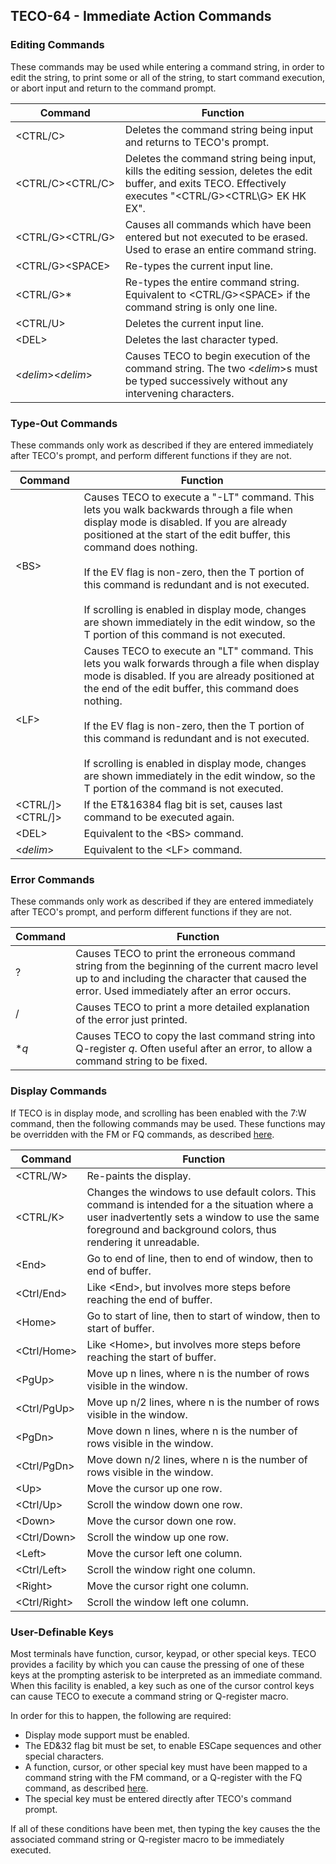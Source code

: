 ## TECO-64 - Immediate Action Commands

### Editing Commands

These commands may be used while entering a command string, in order
to edit the string, to print some or all of the string, to start command
execution, or abort input and return to the command prompt.

| Command | Function |
| ------- | -------- |
| \<CTRL/C\> | Deletes the command string being input and returns to TECO's prompt. |
| <nobr>\<CTRL/C\>\<CTRL/C\></nobr> | Deletes the command string being input, kills the editing session, deletes the edit buffer, and exits TECO. Effectively executes "\<CTRL/G\>\<CTRL\G\> EK HK EX". |
| <nobr>\<CTRL/G\>\<CTRL/G\></nobr> | Causes all commands which have been entered but not executed to be erased. Used to erase an entire command string. |
| <nobr>\<CTRL/G\>\<SPACE\></nobr> | Re-types the current input line. |
| \<CTRL/G\>\* | Re-types the entire command string. Equivalent to \<CTRL/G\>\<SPACE\> if the command string is only one line. |
| \<CTRL/U\> | Deletes the current input line. |
| \<DEL\> | Deletes the last character typed. |
| <nobr>\<*delim*\>\<*delim*\></nobr> | Causes TECO to begin execution of the command string. The two \<*delim*\>s must be typed successively without any intervening characters. |

### Type-Out Commands

These commands only work as described if they are entered immediately
after TECO's prompt, and perform different functions if they are not.

| Command | Function |
| ------- | -------- |
| \<BS\> | Causes TECO to execute a "-LT" command. This lets you walk backwards through a file when display mode is disabled. If you are already positioned at the start of the edit buffer, this command does nothing. <br><br>If the EV flag is non-zero, then the T portion of this command is redundant and is not executed.<br/><br/>If scrolling is enabled in display mode, changes are shown immediately in the edit window, so the T portion of this command is not executed. |
| \<LF\> | Causes TECO to execute an "LT" command. This lets you walk forwards through a file when display mode is disabled. If you are already positioned at the end of the edit buffer, this command does nothing. <br><br>If the EV flag is non-zero, then the T portion of this command is redundant and is not executed. <br/><br/>If scrolling is enabled in display mode, changes are shown immediately in the edit window, so the T portion of the command is not executed. |
| \<CTRL/]\>\<CTRL/]\> | If the ET&16384 flag bit is set, causes last command to be executed again. |
| \<DEL\> | Equivalent to the \<BS\> command. |
| \<*delim*\> | Equivalent to the \<LF\> command. |

### Error Commands

These commands only work as described if they are entered immediately
after TECO's prompt, and perform different functions if they are not.

| Command | Function |
| ------- | -------- |
| ? | Causes TECO to print the erroneous command string from the beginning of the current macro level up to and including the character that caused the error. Used immediately after an error occurs. |
| / | Causes TECO to print a more detailed explanation of the error just printed. |
| \**q* | Causes TECO to copy the last command string into Q-register *q*. Often useful after an error, to allow a command string to be fixed. | 

### Display Commands

If TECO is in display mode, and scrolling has been enabled with the 7:W command,
then the following commands may be used. These functions may be overridden with
the FM or FQ commands, as described [here](keymap.md).

| Command | Function |
| ------- | -------- |
| \<CTRL/W\> | Re-paints the display. |
| \<CTRL/K\> | Changes the windows to use default colors. This command is intended for a the situation where a user inadvertently sets a window to use the same foreground and background colors, thus rendering it unreadable. |
| \<End\> | Go to end of line, then to end of window, then to end of buffer. |
| \<Ctrl/End\> | Like \<End\>, but involves more steps before reaching the end of buffer. |
| \<Home\> | Go to start of line, then to start of window, then to start of buffer. |
| \<Ctrl/Home\> | Like \<Home\>, but involves more steps before reaching the start of buffer. |
| \<PgUp\> | Move up n lines, where n is the number of rows visible in the window. |
| \<Ctrl/PgUp\> | Move up n/2 lines, where n is the number of rows visible in the window. |
| \<PgDn\> | Move down n lines, where n is the number of rows visible in the window. |
| \<Ctrl/PgDn\> | Move down n/2 lines, where n is the number of rows visible in the window. |
| \<Up\> | Move the cursor up one row. |
| \<Ctrl/Up\> | Scroll the window down one row. |
| \<Down\> | Move the cursor down one row. |
| \<Ctrl/Down\> | Scroll the window up one row. |
| \<Left\> | Move the cursor left one column. |
| \<Ctrl/Left\> | Scroll the window right one column. |
| \<Right\> | Move the cursor right one column. |
| \<Ctrl/Right\> | Scroll the window left one column. |

### User-Definable Keys

Most terminals have function, cursor, keypad, or other special keys. TECO provides
a facility by which you can cause the pressing of one of these keys at
the prompting asterisk to be interpreted as an immediate command. When this
facility is enabled, a key such as one of the cursor control keys can cause TECO
to execute a command string or Q-register macro.

In order for this to happen, the following are required:

- Display mode support must be enabled.
- The ED&32 flag bit must be set, to enable ESCape sequences and other
special characters.
- A function, cursor, or other special key must have been mapped to a
command string with the FM command, or a Q-register with the FQ command,
as described [here](keymap.md).
- The special key must be entered directly after TECO's command prompt.

If all of these conditions have been met, then typing the key causes the
the associated command string or Q-register macro to be immediately
executed.
